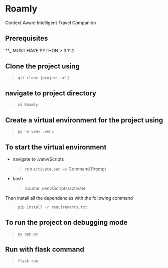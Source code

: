 # Roamly

Context Aware Intelligent Travel Companion

## Prerequisites

\*\*\_ MUST HAVE PYTHON > 3.11.2

## Clone the project using

> `git clone {project_url}`

## navigate to project directory

> `cd Roamly`

## Create a virtual environment for the project using

> `py -m venv .venv`

## To start the virtual environment

- navigate to .venv/Scripts

  > run `activate.bat` --> Command Prompt

- bash
  > source .venv/Scripts/activate

Then install all the dependencies with the following command

> `pip install -r requirements.txt`

## To run the project on debugging mode

> `py app.py`

## Run with flask command

> `flask run`
